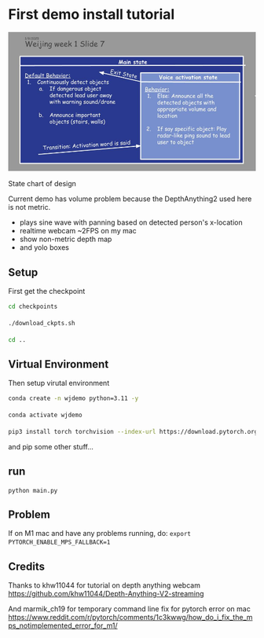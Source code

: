 
# First demo install tutorial

![Project Diagram](demo.jpg)

State chart of design

Current demo has volume problem because the DepthAnything2 used here is not metric.

- plays sine wave with panning based on detected person's x-location
- realtime webcam ~2FPS on my mac
- show non-metric depth map 
- and yolo boxes


## Setup

First get the checkpoint
```bash
cd checkpoints

./download_ckpts.sh

cd ..
```


## Virtual Environment

Then setup virutal environment

```bash 
conda create -n wjdemo python=3.11 -y

conda activate wjdemo

pip3 install torch torchvision --index-url https://download.pytorch.org/whl/cu121
```

and pip some other stuff...


## run

```
python main.py
```


## Problem

If on M1 mac and have any problems running, do:
```export PYTORCH_ENABLE_MPS_FALLBACK=1```


## Credits 

Thanks to khw11044 for tutorial on depth anything webcam
https://github.com/khw11044/Depth-Anything-V2-streaming

And marmik_ch19 for temporary command line fix for pytorch error on mac
https://www.reddit.com/r/pytorch/comments/1c3kwwg/how_do_i_fix_the_mps_notimplemented_error_for_m1/


